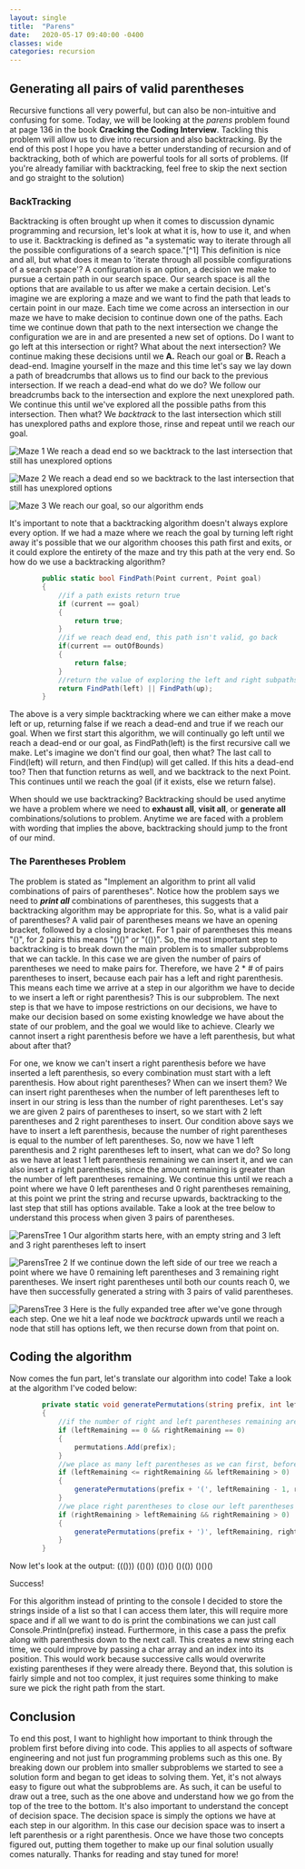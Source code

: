 ```yaml
---
layout: single
title:  "Parens"
date:   2020-05-17 09:40:00 -0400
classes: wide
categories: recursion
---
```

## Generating all pairs of valid parentheses
Recursive functions all very powerful, but can also be non-intuitive and confusing for some. Today, we will be looking at the _parens_ problem found at page 136 in the book **Cracking the Coding Interview**. Tackling this problem will allow us to dive into recursion and also backtracking. By the end of this post I hope you have a better understanding of recursion and of backtracking, both of which are powerful tools for all sorts of problems. (If you're already familiar with backtracking, feel free to skip the next section and go straight to the solution)

### BackTracking
Backtracking is often brought up when it comes to discussion dynamic programming and recursion, let's look at what it is, how to use it, and when to use it.  Backtracking is defined as "a systematic way to iterate through all the possible configurations of a search space."[^1] This definition is nice and all, but what does it mean to 'iterate through all possible configurations of a search space'? A configuration is an option, a decision we make to pursue a certain path in our search space. Our search space is all the options that are available to us after we make a certain decision. Let's imagine we are exploring a maze and we want to find the path that leads to certain point in our maze. Each time we come across an intersection in our maze we have to make decision to continue down one of the paths. Each time we continue down that path to the next intersection we change the configuration we are in and are presented a new set of options. Do I want to go left at this intersection or right? What about the next intersection? We continue making these decisions until we **A.** Reach our goal or **B.** Reach a dead-end. Imagine yourself in the maze and this time let's say we lay down a path of breadcrumbs that allows us to find our back to the previous intersection. If we reach a dead-end what do we do? We follow our breadcrumbs back to the intersection and explore the next unexplored path. We continue this until we've explored all the possible paths from this intersection. Then what? We _backtrack_ to the last intersection which still has unexplored paths and explore those, rinse and repeat until we reach our goal.

![Maze 1](https://github.com/adamlawson99/IntelligentProgrammer/raw/master/assets/Images/Parens/maze1.png)
We reach a dead end so we backtrack to the last intersection that still has unexplored options

![Maze 2](https://github.com/adamlawson99/IntelligentProgrammer/raw/master/assets/Images/Parens/maze2.png)
We reach a dead end so we backtrack to the last intersection that still has unexplored options

![Maze 3](https://github.com/adamlawson99/IntelligentProgrammer/raw/master/assets/Images/Parens/maze3.png)
We reach our goal, so our algorithm ends

It's important to note that a backtracking algorithm doesn't always explore every option. If we had a maze where we reach the goal by turning left right away it's possible that we our algorithm chooses this path first and exits, or it could explore the entirety of the maze and try this path at the very end. So how do we use a backtracking algorithm? 
```cs
        public static bool FindPath(Point current, Point goal)
        {
            //if a path exists return true
            if (current == goal)
            {
                return true;
            }
            //if we reach dead end, this path isn't valid, go back
            if(current == outOfBounds)
            {
                return false;
            }
            //return the value of exploring the left and right subpaths
            return FindPath(left) || FindPath(up);
        }
```
The above is a very simple backtracking where we can either make a move left or up, returning false if we reach a dead-end and true if we reach our goal. When we first start this algorithm, we will continually go left until we reach a dead-end or our goal, as FindPath(left) is the first recursive call we make. Let's imagine we don't find our goal, then what? The last call to Find(left) will return, and then Find(up) will get called. If this hits a dead-end too? Then that function returns as well, and we backtrack to the next Point. This continues until we reach the goal (if it exists, else we return false).

When should we use backtracking? Backtracking should be used anytime we have a problem where we need to **exhaust all**, **visit all**, or **generate all** combinations/solutions to problem. Anytime we are faced with a problem with wording that implies the above, backtracking should jump to the front of our mind.

### The Parentheses Problem
The problem is stated as "Implement an algorithm to print all valid combinations of pairs of parentheses". Notice how the problem says we need to **_print all_** combinations of parentheses, this suggests that a backtracking algorithm may be appropriate for this. So, what is a valid pair of parentheses? A valid pair of parentheses means we have an opening bracket, followed by a closing bracket. For 1 pair of parentheses this means "()", for 2 pairs this means "()()" or "(())". So, the most important step to backtracking is to break down the main problem is to smaller subproblems that we can tackle. In this case we are given the number of pairs of parentheses we need to make pairs for. Therefore, we have 2 * # of pairs parentheses to insert, because each pair has a left and right parenthesis. This means each time we arrive at a step in our algorithm we have to decide to we insert a left or right parenthesis? This is our subproblem. The next step is that we have to impose restrictions on our decisions, we have to make our decision based on some existing knowledge we have about the state of our problem, and the goal we would like to achieve. Clearly we cannot insert a right parenthesis before we have a left parenthesis, but what about after that?

For one, we know we can't insert a right parenthesis before we have inserted a left parenthesis, so every combination must start with a left parenthesis. How about right parentheses? When can we insert them? We can insert right parentheses when the number of left parentheses left to insert in our string is less than the number of right parentheses. Let's say we are given 2 pairs of parentheses to insert, so we start with 2 left parentheses and 2 right parentheses to insert. Our condition above says we have to insert a left parenthesis, because the number of right parentheses is equal to the number of left parentheses. So, now we have 1 left parenthesis and 2 right parentheses left to insert, what can we do? So long as we have at least 1 left parenthesis remaining we can insert it, and we can also insert a right parenthesis, since the amount remaining is greater than the number of left parentheses remaining. We continue this until we reach a point where we have 0 left parentheses and 0 right parentheses remaining, at this point we print the string and recurse upwards, backtracking to the last step that still has options available. Take a look at the tree below to understand this process when given 3 pairs of parentheses.

![ParensTree 1](https://github.com/adamlawson99/IntelligentProgrammer/raw/master/assets/Images/Parens/parenstree-1.jpg)
Our algorithm starts here, with an empty string and 3 left and 3 right parentheses left to insert

![ParensTree 2](https://github.com/adamlawson99/IntelligentProgrammer/raw/master/assets/Images/Parens/parenstree-2.jpg)
If we continue down the left side of our tree we reach a point where we have 0 remaining left parentheses and 3 remaining right parentheses.
We insert right parentheses until both our counts reach 0, we have then successfully generated a string with 3 pairs of valid parentheses.

![ParensTree 3](https://github.com/adamlawson99/IntelligentProgrammer/raw/master/assets/Images/Parens/parenstree-3.jpg)
Here is the fully expanded tree after we've gone through each step. One we hit a leaf node we _backtrack_ upwards until we reach a node that still has options left,
we then recurse down from that point on.

## Coding the algorithm
Now comes the fun part, let's translate our algorithm into code! Take a look at the algorithm I've coded below:
```cs
        private static void generatePermutations(string prefix, int leftRemaining, int rightRemaining, List<string> permutations)
        {
            //if the number of right and left parentheses remaining are both 0 we successfully genereated a valid combination
            if (leftRemaining == 0 && rightRemaining == 0)
            {
                permutations.Add(prefix);
            }
            //we place as many left parentheses as we can first, before we begin backtracking
            if (leftRemaining <= rightRemaining && leftRemaining > 0)
            {
                generatePermutations(prefix + '(', leftRemaining - 1, rightRemaining, permutations);
            }
            //we place right parentheses to close our left parentheses
            if (rightRemaining > leftRemaining && rightRemaining > 0)
            {
                generatePermutations(prefix + ')', leftRemaining, rightRemaining - 1, permutations);
            }
        }
```
Now let's look at the output:
    ((()))
    (()())
    (())()
    ()(())
    ()()()

Success!

For this algorithm instead of printing to the console I decided to store the strings inside of a list so that I can access them later, this will require more space and if all we want to do is print the combinations we can just call Console.Println(prefix) instead. Furthermore, in this case a pass the prefix along with parenthesis down to the next call. This creates a new string each time, we could improve by passing a char array and an index into its position. This would work because successive calls would overwrite existing parentheses if they were already there. Beyond that, this solution is fairly simple and not too complex, it just requires some thinking to make sure we pick the right path from the start.

## Conclusion

To end this post, I want to highlight how important to think through the problem first before diving into code. This applies to all aspects of software engineering and not just fun programming problems such as this one. By breaking down our problem into smaller subproblems we started to see a solution form and began to get ideas to solving them. Yet, it's not always easy to figure out what the subproblems are. As such, it can be useful to draw out a tree, such as the one above and understand how we go from the top of the tree to the bottom. It's also important to understand the concept of decision space. The decision space is simply the options we have at each step in our algorithm. In this case our decision space was to insert a left parenthesis or a right parenthesis. Once we have those two concepts figured out, putting them together to make up our final solution usually comes naturally. Thanks for reading and stay tuned for more!
